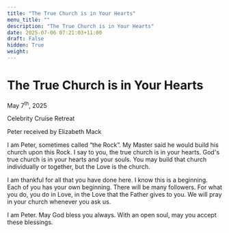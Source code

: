 ```yaml
---
title: "The True Church is in Your Hearts"
menu_title: ""
description: "The True Church is in Your Hearts"
date: 2025-07-06 07:21:03+11:00
draft: False
hidden: True
weight:
---
```

# The True Church is in Your Hearts

May 7<sup>th</sup>, 2025

Celebrity Cruise Retreat

Peter received by Elizabeth Mack

I am Peter, sometimes called “the Rock”. My Master said he would build his church upon this Rock. I say to you, the true church is in your hearts. God's true church is in your hearts and your souls. You may build that church individually or together, but the Love is the church.

I am thankful for all that you have done here. I know this is a beginning. Each of you has your own beginning. There will be many followers. For what you do, you do in Love, in the Love that the Father gives to you. We will pray in your church whenever you ask us.

I am Peter. May God bless you always. With an open soul, may you accept these blessings.
